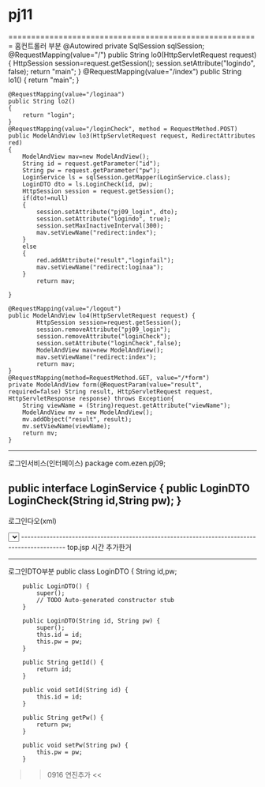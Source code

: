 # pj11
=======================================================
홈컨트롤러 부분
@Autowired
	private SqlSession sqlSession;
	@RequestMapping(value="/")
	public String lo0(HttpServletRequest request)
	{
		HttpSession session=request.getSession();
		session.setAttribute("logindo", false);
		return "main";
	}
	@RequestMapping(value="/index")
	public String lo1()
	{
		return "main";
	}

	@RequestMapping(value="/loginaa")
	public String lo2() 
	{
		return "login";
	}	
	@RequestMapping(value="/loginCheck", method = RequestMethod.POST)
	public ModelAndView lo3(HttpServletRequest request, RedirectAttributes red)
	{	
		ModelAndView mav=new ModelAndView();
		String id = request.getParameter("id");
		String pw = request.getParameter("pw");
		LoginService ls = sqlSession.getMapper(LoginService.class);
		LoginDTO dto = ls.LoginCheck(id, pw);
		HttpSession session = request.getSession();
		if(dto!=null)
		{
			session.setAttribute("pj09_login", dto);
			session.setAttribute("logindo", true);
			session.setMaxInactiveInterval(300);
			mav.setViewName("redirect:index");
		}
		else 
		{
			red.addAttribute("result","loginfail");
			mav.setViewName("redirect:loginaa");
		}
			return mav;

	}

	@RequestMapping(value="/logout")
	public ModelAndView lo4(HttpServletRequest request) {
			HttpSession session=request.getSession();
			session.removeAttribute("pj09_login");
			session.removeAttribute("loginCheck");
			session.setAttribute("loginCheck",false);
			ModelAndView mav=new ModelAndView();
			mav.setViewName("redirect:index");
			return mav;
	}
	@RequestMapping(method=RequestMethod.GET, value="/*form")
	private ModelAndView form(@RequestParam(value="result", required=false) String result, HttpServletRequest request, HttpServletResponse response) throws Exception{
		String viewName = (String)request.getAttribute("viewName");
		ModelAndView mv = new ModelAndView();
		mv.addObject("result", result);
		mv.setViewName(viewName);
		return mv;
	}

--------------------------------------------------------------------------------------------------------
로그인서비스(인터페이스)
package com.ezen.pj09;

public interface LoginService {
	public LoginDTO LoginCheck(String id,String pw);
}
---------------------------------------------------------------------------------------------------
로그인다오(xml)
<?xml version="1.0" encoding="UTF-8" ?>
<!DOCTYPE mapper
  PUBLIC "-//mybatis.org//DTD Mapper 3.0//EN"
  "http://mybatis.org/dtd/mybatis-3-mapper.dtd">
<mapper namespace="com.ezen.pj09.LoginService">

<select id="loginaa" resultType="com.ezen.pj09.LoginDTO">
	SELECT * FROM pj09_login WHERE ID = #{param1}  AND PW = #{param2}
</select>

</mapper>
--------------------------------------------------------------------------------------------
top.jsp 시간 추가한거
<script type="text/javascript">
setInterval("dpTime()", 1000);
function dpTime() {
   var now = new Date();
   hours = now.getHours();
   min = now.getMinutes();
   sec = now.getSeconds();

   if(hours > 12){
      hours -= 12;
      ampm = "오후";
   } else {
      ampm = "오전"
   }
   if(hours < 10){
      hours = "0"+hours;
   }
   if(min < 10){
      min = "0"+min;
   }
   if(sec < 10){
      sec = "0"+sec;
   }

   document.getElementById("dpTime").innerHTML = ampm + " " + hours + ":" + min + ":" + sec
}
</script>

----------------------------------------------------------------------------------------------------
로그인DTO부분
public class LoginDTO {
		String id,pw;

		public LoginDTO() {
			super();
			// TODO Auto-generated constructor stub
		}

		public LoginDTO(String id, String pw) {
			super();
			this.id = id;
			this.pw = pw;
		}

		public String getId() {
			return id;
		}

		public void setId(String id) {
			this.id = id;
		}

		public String getPw() {
			return pw;
		}

		public void setPw(String pw) {
			this.pw = pw;
		}

>> 0916 연진추가 <<
